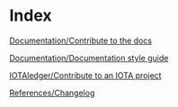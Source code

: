 # Index

[Documentation/Contribute to the docs](documentation/contribution-guidelines.md)

[Documentation/Documentation style guide](documentation/style-guide.md)

[IOTAledger/Contribute to an IOTA project](iotaledger/contribution-guidelines.md)

[References/Changelog](changelog.md)
